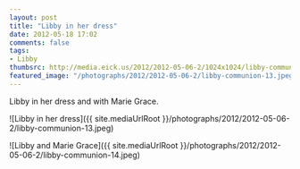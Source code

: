 ```yaml
---
layout: post
title: "Libby in her dress"
date: 2012-05-18 17:02
comments: false
tags: 
- Libby
thumbsrc: http://media.eick.us/2012/2012-05-06-2/1024x1024/libby-communion-13.jpeg
featured_image: "/photographs/2012/2012-05-06-2/libby-communion-13.jpeg"
---
```

Libby in her dress and with Marie Grace.



![Libby in her dress]({{ site.mediaUrlRoot }}/photographs/2012/2012-05-06-2/libby-communion-13.jpeg)




![Libby and Marie Grace]({{ site.mediaUrlRoot }}/photographs/2012/2012-05-06-2/libby-communion-14.jpeg)


